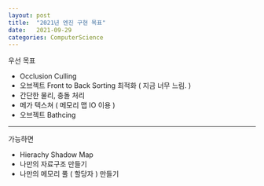 ```yaml
---
layout: post
title:  "2021년 엔진 구현 목표"
date:   2021-09-29
categories: ComputerScience
---
```


우선 목표 

- Occlusion Culling
- 오브젝트 Front to Back Sorting 최적화 ( 지금 너무 느림. )
- 간단한 물리, 충돌 처리
- 메가 텍스쳐 ( 메모리 맵 IO 이용 )
- 오브젝트 Bathcing

------------------------

가능하면 

- Hierachy Shadow Map
- 나만의 자료구조 만들기
- 나만의 메모리 풀 ( 할당자 ) 만들기


